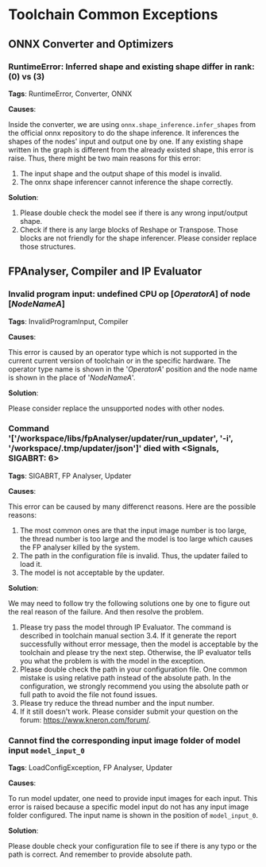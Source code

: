 # Toolchain Common Exceptions

## ONNX Converter and Optimizers

### RuntimeError: Inferred shape and existing shape differ in rank: (0) vs (3)

**Tags**: RuntimeError, Converter, ONNX

**Causes**:

Inside the converter, we are using `onnx.shape_inference.infer_shapes` from the official onnx repository to do the shape inference. It inferences the shapes of the nodes' input and output one by one. If any existing shape written in the graph is different from the already existed shape, this error is raise. Thus, there might be two main reasons for this error:

1. The input shape and the output shape of this model is invalid.
2. The onnx shape inferencer cannot inference the shape correctly.

**Solution**:

1. Please double check the model see if there is any wrong input/output shape.
2. Check if there is any large blocks of Reshape or Transpose. Those blocks are not friendly for the shape inferencer. Please consider replace those structures.

## FPAnalyser, Compiler and IP Evaluator

### Invalid program input: undefined CPU op [*OperatorA*] of node [*NodeNameA*]

**Tags**: InvalidProgramInput, Compiler

**Causes**:

This error is caused by an operator type which is not supported in the current current version of toolchain or in the specific hardware. The operator type name is shown in the '*OperatorA*' position and the node name is shown in the place of '*NodeNameA*'.

**Solution**:

Please consider replace the unsupported nodes with other nodes.

### Command '['/workspace/libs/fpAnalyser/updater/run_updater', '-i', '/workspace/.tmp/updater/json']' died with <Signals, SIGABRT: 6>

**Tags**: SIGABRT, FP Analyser, Updater

**Causes**:

This error can be caused by many differenct reasons. Here are the possible reasons:

1. The most common ones are that the input image number is too large, the thread number is too large and the model is too large which causes the FP analyser killed by the system.
2. The path in the configuration file is invalid. Thus, the updater failed to load it.
3. The model is not acceptable by the updater.

**Solution**:

We may need to follow try the following solutions one by one to figure out the real reason of the failure. And then resolve the problem.

1. Please try pass the model through IP Evaluator. The command is described in toolchain manual section 3.4. If it generate the report successfully without error message, then the model is acceptable by the toolchain and please try the next step. Otherwise, the IP evaluator tells you what the problem is with the model in the exception.
2. Please double check the path in your configuration file. One common mistake is using relative path instead of the absolute path. In the configuration, we strongly recommend you using the absolute path or full path to avoid the file not found issues.
3. Please try reduce the thread number and the input number.
4. If it still doesn't work. Please consider submit your question on the forum: <https://www.kneron.com/forum/>.

### Cannot find the corresponding input image folder of model input `model_input_0`

**Tags**: LoadConfigException, FP Analyser, Updater

**Causes**:

To run model updater, one need to provide input images for each input. This error is raised because a specific model input do not has any input image folder configured. The input name is shown in the position of `model_input_0`.

**Solution**:

Please double check your configuration file to see if there is any typo or the path is correct. And remember to provide absolute path.
